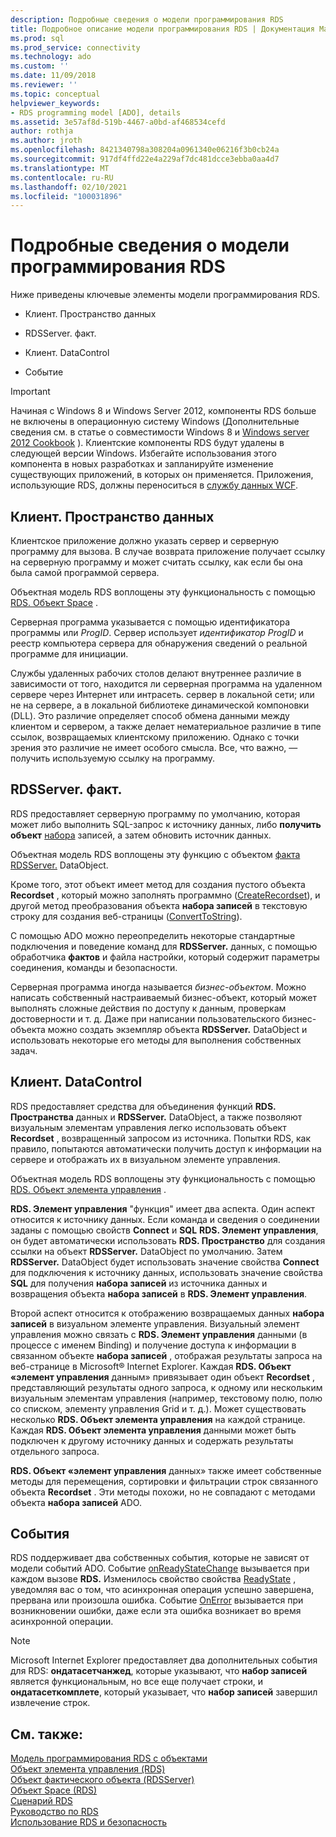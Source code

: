 ```yaml
---
description: Подробные сведения о модели программирования RDS
title: Подробное описание модели программирования RDS | Документация Майкрософт
ms.prod: sql
ms.prod_service: connectivity
ms.technology: ado
ms.custom: ''
ms.date: 11/09/2018
ms.reviewer: ''
ms.topic: conceptual
helpviewer_keywords:
- RDS programming model [ADO], details
ms.assetid: 3e57af8d-519b-4467-a0bd-af468534cefd
author: rothja
ms.author: jroth
ms.openlocfilehash: 8421340798a308204a0961340e06216f3b0cb24a
ms.sourcegitcommit: 917df4ffd22e4a229af7dc481dcce3ebba0aa4d7
ms.translationtype: MT
ms.contentlocale: ru-RU
ms.lasthandoff: 02/10/2021
ms.locfileid: "100031896"
---
```

# <a name="rds-programming-model-in-detail"></a>Подробные сведения о модели программирования RDS
Ниже приведены ключевые элементы модели программирования RDS.  
  
-   Клиент. Пространство данных  
  
-   RDSServer. факт.  
  
-   Клиент. DataControl  
  
-   Событие  
  
> [!IMPORTANT]
>  Начиная с Windows 8 и Windows Server 2012, компоненты RDS больше не включены в операционную систему Windows (Дополнительные сведения см. в статье о совместимости Windows 8 и [Windows server 2012 Cookbook](https://www.microsoft.com/download/details.aspx?id=27416) ). Клиентские компоненты RDS будут удалены в следующей версии Windows. Избегайте использования этого компонента в новых разработках и запланируйте изменение существующих приложений, в которых он применяется. Приложения, использующие RDS, должны переноситься в [службу данных WCF](/dotnet/framework/wcf/).  
  
## <a name="rdsdataspace"></a>Клиент. Пространство данных  
 Клиентское приложение должно указать сервер и серверную программу для вызова. В случае возврата приложение получает ссылку на серверную программу и может считать ссылку, как если бы она была самой программой сервера.  
  
 Объектная модель RDS воплощены эту функциональность с помощью [RDS. Объект Space](../../reference/rds-api/dataspace-object-rds.md) .  
  
 Серверная программа указывается с помощью идентификатора программы или *ProgID*. Сервер использует *идентификатор ProgID* и реестр компьютера сервера для обнаружения сведений о реальной программе для инициации.  
  
 Службы удаленных рабочих столов делают внутреннее различие в зависимости от того, находится ли серверная программа на удаленном сервере через Интернет или интрасеть. сервер в локальной сети; или не на сервере, а в локальной библиотеке динамической компоновки (DLL). Это различие определяет способ обмена данными между клиентом и сервером, а также делает нематериальное различие в типе ссылок, возвращаемых клиентскому приложению. Однако с точки зрения это различие не имеет особого смысла. Все, что важно, — получить используемую ссылку на программу.  
  
## <a name="rdsserverdatafactory"></a>RDSServer. факт.  
 RDS предоставляет серверную программу по умолчанию, которая может либо выполнить SQL-запрос к источнику данных, либо **получить объект** [набора](../../reference/ado-api/recordset-object-ado.md) записей, а затем обновить источник данных.  
  
 Объектная модель RDS воплощены эту функцию с объектом [факта RDSServer.](../../reference/rds-api/datafactory-object-rdsserver.md) DataObject.  
  
 Кроме того, этот объект имеет метод для создания пустого объекта **Recordset** , который можно заполнять программно ([CreateRecordset](../../reference/rds-api/createrecordset-method-rds.md)), и другой метод преобразования объекта **набора записей** в текстовую строку для создания веб-страницы ([ConvertToString](../../reference/rds-api/converttostring-method-rds.md)).  
  
 С помощью ADO можно переопределить некоторые стандартные подключения и поведение команд для **RDSServer.** данных, с помощью обработчика **фактов** и файла настройки, который содержит параметры соединения, команды и безопасности.  
  
 Серверная программа иногда называется *бизнес-объектом*. Можно написать собственный настраиваемый бизнес-объект, который может выполнять сложные действия по доступу к данным, проверкам достоверности и т. д. Даже при написании пользовательского бизнес-объекта можно создать экземпляр объекта **RDSServer.** DataObject и использовать некоторые его методы для выполнения собственных задач.  
  
## <a name="rdsdatacontrol"></a>Клиент. DataControl  
 RDS предоставляет средства для объединения функций **RDS. Пространства** данных и **RDSServer.** DataObject, а также позволяют визуальным элементам управления легко использовать объект **Recordset** , возвращенный запросом из источника. Попытки RDS, как правило, попытаются автоматически получить доступ к информации на сервере и отображать их в визуальном элементе управления.  
  
 Объектная модель RDS воплощены эту функциональность с помощью [RDS. Объект элемента управления](../../reference/rds-api/datacontrol-object-rds.md) .  
  
 **RDS. Элемент управления** "функция" имеет два аспекта. Один аспект относится к источнику данных. Если команда и сведения о соединении заданы с помощью свойств **Connect** и **SQL** **RDS. Элемент управления**, он будет автоматически использовать **RDS. Пространство** для создания ссылки на объект **RDSServer.** DataObject по умолчанию. Затем **RDSServer.** DataObject будет использовать значение свойства **Connect** для подключения к источнику данных, использовать значение свойства **SQL** для получения **набора записей** из источника данных и возвращения объекта **набора записей** в **RDS. Элемент управления**.  
  
 Второй аспект относится к отображению возвращаемых данных **набора записей** в визуальном элементе управления. Визуальный элемент управления можно связать с **RDS. Элемент управления** данными (в процессе с именем Binding) и получение доступа к информации в связанном объекте **набора записей** , отображая результаты запроса на веб-странице в Microsoft® Internet Explorer. Каждая **RDS. Объект «элемент управления** данным» привязывает один объект **Recordset** , представляющий результаты одного запроса, к одному или нескольким визуальным элементам управления (например, текстовому полю, полю со списком, элементу управления Grid и т. д.). Может существовать несколько **RDS. Объект элемента управления** на каждой странице. Каждая **RDS. Объект элемента управления** данными может быть подключен к другому источнику данных и содержать результаты отдельного запроса.  
  
 **RDS. Объект «элемент управления** данных» также имеет собственные методы для перемещения, сортировки и фильтрации строк связанного объекта **Recordset** . Эти методы похожи, но не совпадают с методами объекта **набора записей** ADO.  
  
## <a name="events"></a>События  
 RDS поддерживает два собственных события, которые не зависят от модели событий ADO. Событие [onReadyStateChange](../../reference/rds-api/onreadystatechange-event-rds.md) вызывается при каждом вызове **RDS.** Изменилось свойство свойства [ReadyState](../../reference/rds-api/readystate-property-rds.md) , уведомляя вас о том, что асинхронная операция успешно завершена, прервана или произошла ошибка. Событие [OnError](../../reference/rds-api/onerror-event-rds.md) вызывается при возникновении ошибки, даже если эта ошибка возникает во время асинхронной операции.  
  
> [!NOTE]
>  Microsoft Internet Explorer предоставляет два дополнительных события для RDS: **ондатасетчанжед**, которые указывают, что **набор записей** является функциональным, но все еще получает строки, и **ондатасеткомплете**, который указывает, что **набор записей** завершил извлечение строк.  
  
## <a name="see-also"></a>См. также:  
 [Модель программирования RDS с объектами](./rds-programming-model-with-objects.md)   
 [Объект элемента управления (RDS)](../../reference/rds-api/datacontrol-object-rds.md)   
 [Объект фактического объекта (RDSServer)](../../reference/rds-api/datafactory-object-rdsserver.md)   
 [Объект Space (RDS)](../../reference/rds-api/dataspace-object-rds.md)   
 [Сценарий RDS](./rds-scenario.md)   
 [Руководство по RDS](./rds-tutorial.md)   
 [Использование RDS и безопасность](./rds-usage-and-security.md)